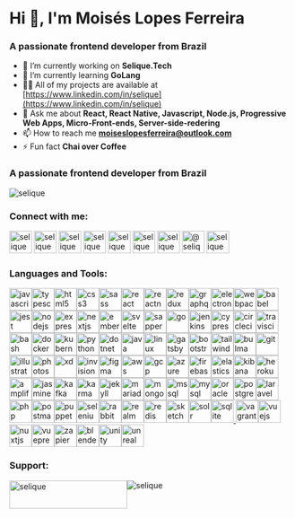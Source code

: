 <h1>Hi 👋, I&#39;m Mois&eacute;s Lopes Ferreira</h1>

<h3>A passionate frontend developer from Brazil</h3>

- 🔭 I&rsquo;m currently working on **Selique.Tech** 
- 🌱 I&rsquo;m currently learning **GoLang** 
- 👨&zwj;💻 All of my projects are available at [https://www.linkedin.com/in/selique](https://www.linkedin.com/in/selique) 
- 💬 Ask me about **React, React Native, Javascript, Node.js, Progressive Web Apps, Micro-Front-ends, Server-side-redering** 
- 📫 How to reach me **moiseslopesferreira@outlook.com** 
- ⚡ Fun fact **Chai over Coffee**</p>

<h3>A passionate frontend developer from Brazil</h3>

<p><img alt="selique" src="https://komarev.com/ghpvc/?username=selique&amp;label=Profile%20views&amp;color=0e75b6&amp;style=flat" /></p>

<h3>Connect with me:</h3>

<p><a href="https://codepen.io/selique" target="blank"><img alt="selique" src="https://cdn.jsdelivr.net/npm/simple-icons@3.0.1/icons/codepen.svg" width="40" height="40" /></a> <a href="https://dev.to/selique" target="blank"><img alt="selique" src="https://cdn.jsdelivr.net/npm/simple-icons@3.0.1/icons/dev-dot-to.svg" width="40" height="40" /></a> <a href="https://linkedin.com/in/selique" target="blank"><img alt="selique" src="https://cdn.jsdelivr.net/npm/simple-icons@3.0.1/icons/linkedin.svg" width="40" height="40" /></a> <a href="https://codesandbox.com/selique" target="blank"><img alt="selique" src="https://cdn.jsdelivr.net/npm/simple-icons@3.0.1/icons/codesandbox.svg" width="40" height="40" /></a> <a href="https://fb.com/selique" target="blank"><img alt="selique" src="https://cdn.jsdelivr.net/npm/simple-icons@3.0.1/icons/facebook.svg" width="40" height="40" /></a> <a href="https://instagram.com/selique" target="blank"><img alt="selique" src="https://cdn.jsdelivr.net/npm/simple-icons@3.0.1/icons/instagram.svg" width="40" height="40" /></a> <a href="https://www.behance.net/selique" target="blank"><img alt="selique" src="https://cdn.jsdelivr.net/npm/simple-icons@3.0.1/icons/behance.svg" width="40" height="40" /></a> <a href="https://medium.com/@selique" target="blank"><img alt="@selique" src="https://cdn.jsdelivr.net/npm/simple-icons@3.0.1/icons/medium.svg" width="40" height="40" /></a> <a href="https://www.hackerrank.com/selique" target="blank"><img alt="selique" src="https://cdn.jsdelivr.net/npm/simple-icons@3.0.1/icons/hackerrank.svg" width="40" height="40" /></a></p>

<h3>Languages and Tools:</h3>

<p><a href="https://developer.mozilla.org/en-US/docs/Web/JavaScript" target="_blank"><img alt="javascript" src="https://devicons.github.io/devicon/devicon.git/icons/javascript/javascript-original.svg" width="40" height="40" /></a><a href="https://www.typescriptlang.org/" target="_blank"><img alt="typescript" src="https://devicons.github.io/devicon/devicon.git/icons/typescript/typescript-original.svg" width="40" height="40" /></a><a href="https://www.w3.org/html/" target="_blank"><img alt="html5" src="https://devicons.github.io/devicon/devicon.git/icons/html5/html5-original-wordmark.svg" width="40" height="40" /></a><a href="https://www.w3schools.com/css/" target="_blank"><img alt="css3" src="https://devicons.github.io/devicon/devicon.git/icons/css3/css3-original-wordmark.svg" width="40" height="40" /></a><a href="https://sass-lang.com" target="_blank"><img alt="sass" src="https://devicons.github.io/devicon/devicon.git/icons/sass/sass-original.svg" width="40" height="40" /></a><a href="https://reactjs.org/" target="_blank"><img alt="react" src="https://devicons.github.io/devicon/devicon.git/icons/react/react-original-wordmark.svg" width="40" height="40" /></a><a href="https://reactnative.dev/" target="_blank"><img alt="reactnative" src="https://reactnative.dev/img/header_logo.svg" width="40" height="40" /></a><a href="https://redux.js.org" target="_blank"><img alt="redux" src="https://devicons.github.io/devicon/devicon.git/icons/redux/redux-original.svg" width="40" height="40" /></a><a href="https://graphql.org" target="_blank"><img alt="graphql" src="https://www.vectorlogo.zone/logos/graphql/graphql-icon.svg" width="40" height="40" /></a><a href="https://www.electronjs.org" target="_blank"><img alt="electron" src="https://devicons.github.io/devicon/devicon.git/icons/electron/electron-original.svg" width="40" height="40" /></a><a href="https://webpack.js.org" target="_blank"><img alt="webpack" src="https://devicons.github.io/devicon/devicon.git/icons/webpack/webpack-original.svg" width="40" height="40" /></a><a href="https://babeljs.io/" target="_blank"><img alt="babel" src="https://www.vectorlogo.zone/logos/babeljs/babeljs-icon.svg" width="40" height="40" /></a><a href="https://jestjs.io" target="_blank"><img alt="jest" src="https://www.vectorlogo.zone/logos/jestjsio/jestjsio-icon.svg" width="40" height="40" /></a><a href="https://nodejs.org" target="_blank"><img alt="nodejs" src="https://devicons.github.io/devicon/devicon.git/icons/nodejs/nodejs-original-wordmark.svg" width="40" height="40" /></a><a href="https://expressjs.com" target="_blank"><img alt="express" src="https://devicons.github.io/devicon/devicon.git/icons/express/express-original-wordmark.svg" width="40" height="40" /></a><a href="https://nextjs.org/" target="_blank"><img alt="nextjs" src="https://cdn.worldvectorlogo.com/logos/nextjs-3.svg" width="40" height="40" /></a><a href="https://emberjs.com/" target="_blank"><img alt="ember" src="https://devicons.github.io/devicon/devicon.git/icons/ember/ember-original-wordmark.svg" width="40" height="40" /></a><a href="https://svelte.dev" target="_blank"><img alt="svelte" src="https://upload.wikimedia.org/wikipedia/commons/1/1b/Svelte_Logo.svg" width="40" height="40" /></a><a href="https://sapper.svelte.dev/" target="_blank"><img alt="sapper" src="https://raw.githubusercontent.com/bestofjs/bestofjs-webui/master/public/logos/sapper.svg" width="40" height="40" /></a><a href="https://golang.org" target="_blank"><img alt="go" src="https://devicons.github.io/devicon/devicon.git/icons/go/go-original.svg" width="40" height="40" /></a><a href="https://www.jenkins.io" target="_blank"><img alt="jenkins" src="https://www.vectorlogo.zone/logos/jenkins/jenkins-icon.svg" width="40" height="40" /></a><a href="https://www.cypress.io" target="_blank"><img alt="cypress" src="https://raw.githubusercontent.com/simple-icons/simple-icons/6e46ec1fc23b60c8fd0d2f2ff46db82e16dbd75f/icons/cypress.svg" width="40" height="40" /></a><a href="https://circleci.com" target="_blank"><img alt="circleci" src="https://www.vectorlogo.zone/logos/circleci/circleci-icon.svg" width="40" height="40" /></a><a href="https://travis-ci.org" target="_blank"><img alt="travisci" src="https://www.vectorlogo.zone/logos/travis-ci/travis-ci-icon.svg" width="40" height="40" /></a><a href="https://www.gnu.org/software/bash/" target="_blank"><img alt="bash" src="https://www.vectorlogo.zone/logos/gnu_bash/gnu_bash-icon.svg" width="40" height="40" /></a><a href="https://www.docker.com/" target="_blank"><img alt="docker" src="https://devicons.github.io/devicon/devicon.git/icons/docker/docker-original-wordmark.svg" width="40" height="40" /></a><a href="https://kubernetes.io" target="_blank"><img alt="kubernetes" src="https://www.vectorlogo.zone/logos/kubernetes/kubernetes-icon.svg" width="40" height="40" /></a><a href="https://www.python.org" target="_blank"><img alt="python" src="https://devicons.github.io/devicon/devicon.git/icons/python/python-original.svg" width="40" height="40" /></a><a href="https://dotnet.microsoft.com/" target="_blank"><img alt="dotnet" src="https://devicons.github.io/devicon/devicon.git/icons/dot-net/dot-net-original-wordmark.svg" width="40" height="40" /></a><a href="https://www.java.com" target="_blank"><img alt="java" src="https://devicons.github.io/devicon/devicon.git/icons/java/java-original-wordmark.svg" width="40" height="40" /></a><a href="https://www.linux.org/" target="_blank"><img alt="linux" src="https://devicons.github.io/devicon/devicon.git/icons/linux/linux-original.svg" width="40" height="40" /></a><a href="https://www.gatsbyjs.com/" target="_blank"><img alt="gatsby" src="https://www.vectorlogo.zone/logos/gatsbyjs/gatsbyjs-icon.svg" width="40" height="40" /></a><a href="https://getbootstrap.com" target="_blank"><img alt="bootstrap" src="https://devicons.github.io/devicon/devicon.git/icons/bootstrap/bootstrap-plain.svg" width="40" height="40" /></a><a href="https://tailwindcss.com/" target="_blank"><img alt="tailwind" src="https://www.vectorlogo.zone/logos/tailwindcss/tailwindcss-icon.svg" width="40" height="40" /></a><a href="https://bulma.io/" target="_blank"><img alt="bulma" src="https://raw.githubusercontent.com/gilbarbara/logos/804dc257b59e144eaca5bc6ffd16949752c6f789/logos/bulma.svg" width="40" height="40" /></a><a href="https://git-scm.com/" target="_blank"><img alt="git" src="https://www.vectorlogo.zone/logos/git-scm/git-scm-icon.svg" width="40" height="40" /></a><a href="https://www.adobe.com/in/products/illustrator.html" target="_blank"><img alt="illustrator" src="https://www.vectorlogo.zone/logos/adobe_illustrator/adobe_illustrator-icon.svg" width="40" height="40" /></a><a href="https://www.photoshop.com/en" target="_blank"><img alt="photoshop" src="https://devicons.github.io/devicon/devicon.git/icons/photoshop/photoshop-plain.svg" width="40" height="40" /></a><a href="https://www.adobe.com/products/xd.html" target="_blank"><img alt="xd" src="https://cdn.worldvectorlogo.com/logos/adobe-xd.svg" width="40" height="40" /></a><a href="https://www.invisionapp.com/" target="_blank"><img alt="invision" src="https://www.vectorlogo.zone/logos/invisionapp/invisionapp-icon.svg" width="40" height="40" /></a><a href="https://www.figma.com/" target="_blank"><img alt="figma" src="https://www.vectorlogo.zone/logos/figma/figma-icon.svg" width="40" height="40" /></a><a href="https://aws.amazon.com" target="_blank"><img alt="aws" src="https://devicons.github.io/devicon/devicon.git/icons/amazonwebservices/amazonwebservices-original-wordmark.svg" width="40" height="40" /></a><a href="https://cloud.google.com" target="_blank"><img alt="gcp" src="https://www.vectorlogo.zone/logos/google_cloud/google_cloud-icon.svg" width="40" height="40" /></a><a href="https://azure.microsoft.com/en-in/" target="_blank"><img alt="azure" src="https://www.vectorlogo.zone/logos/microsoft_azure/microsoft_azure-icon.svg" width="40" height="40" /></a><a href="https://firebase.google.com/" target="_blank"><img alt="firebase" src="https://www.vectorlogo.zone/logos/firebase/firebase-icon.svg" width="40" height="40" /></a><a href="https://www.elastic.co" target="_blank"><img alt="elasticsearch" src="https://www.vectorlogo.zone/logos/elastic/elastic-icon.svg" width="40" height="40" /></a><a href="https://www.elastic.co/kibana" target="_blank"><img alt="kibana" src="https://www.vectorlogo.zone/logos/elasticco_kibana/elasticco_kibana-icon.svg" width="40" height="40" /></a><a href="https://heroku.com" target="_blank"><img alt="heroku" src="https://www.vectorlogo.zone/logos/heroku/heroku-icon.svg" width="40" height="40" /></a><a href="https://aws.amazon.com/amplify/" target="_blank"><img alt="amplify" src="https://docs.amplify.aws/assets/logo-dark.svg" width="40" height="40" /></a><a href="https://jasmine.github.io/" target="_blank"><img alt="jasmine" src="https://www.vectorlogo.zone/logos/jasmine/jasmine-icon.svg" width="40" height="40" /></a><a href="https://kafka.apache.org/" target="_blank"><img alt="kafka" src="https://www.vectorlogo.zone/logos/apache_kafka/apache_kafka-icon.svg" width="40" height="40" /></a><a href="https://karma-runner.github.io/latest/index.html" target="_blank"><img alt="karma" src="https://raw.githubusercontent.com/detain/svg-logos/780f25886640cef088af994181646db2f6b1a3f8/svg/karma.svg" width="40" height="40" /></a><a href="https://jekyllrb.com/" target="_blank"><img alt="jekyll" src="https://www.vectorlogo.zone/logos/jekyllrb/jekyllrb-icon.svg" width="40" height="40" /></a><a href="https://mariadb.org/" target="_blank"><img alt="mariadb" src="https://www.vectorlogo.zone/logos/mariadb/mariadb-icon.svg" width="40" height="40" /></a><a href="https://www.mongodb.com/" target="_blank"><img alt="mongodb" src="https://devicons.github.io/devicon/devicon.git/icons/mongodb/mongodb-original-wordmark.svg" width="40" height="40" /></a><a href="https://www.microsoft.com/en-us/sql-server" target="_blank"><img alt="mssql" src="https://cdn.worldvectorlogo.com/logos/microsoft-sql-server.svg" width="40" height="40" /></a><a href="https://www.mysql.com/" target="_blank"><img alt="mysql" src="https://devicons.github.io/devicon/devicon.git/icons/mysql/mysql-original-wordmark.svg" width="40" height="40" /></a><a href="https://www.oracle.com/" target="_blank"><img alt="oracle" src="https://devicons.github.io/devicon/devicon.git/icons/oracle/oracle-original.svg" width="40" height="40" /></a><a href="https://www.postgresql.org" target="_blank"><img alt="postgresql" src="https://devicons.github.io/devicon/devicon.git/icons/postgresql/postgresql-original-wordmark.svg" width="40" height="40" /></a><a href="https://laravel.com/" target="_blank"><img alt="laravel" src="https://devicons.github.io/devicon/devicon.git/icons/laravel/laravel-plain-wordmark.svg" width="40" height="40" /></a><a href="https://www.php.net" target="_blank"><img alt="php" src="https://devicons.github.io/devicon/devicon.git/icons/php/php-original.svg" width="40" height="40" /></a><a href="https://postman.com" target="_blank"><img alt="postman" src="https://www.vectorlogo.zone/logos/getpostman/getpostman-icon.svg" width="40" height="40" /></a><a href="https://github.com/puppeteer/puppeteer" target="_blank"><img alt="puppeteer" src="https://www.vectorlogo.zone/logos/pptrdev/pptrdev-official.svg" width="40" height="40" /></a><a href="https://www.selenium.dev" target="_blank"><img alt="selenium" src="https://raw.githubusercontent.com/detain/svg-logos/780f25886640cef088af994181646db2f6b1a3f8/svg/selenium-logo.svg" width="40" height="40" /></a><a href="https://www.rabbitmq.com" target="_blank"><img alt="rabbitMQ" src="https://www.vectorlogo.zone/logos/rabbitmq/rabbitmq-icon.svg" width="40" height="40" /></a><a href="https://realm.io/" target="_blank"><img alt="realm" src="https://raw.githubusercontent.com/bestofjs/bestofjs-webui/8665e8c267a0215f3159df28b33c365198101df5/public/logos/realm.svg" width="40" height="40" /></a><a href="https://redis.io" target="_blank"><img alt="redis" src="https://devicons.github.io/devicon/devicon.git/icons/redis/redis-original-wordmark.svg" width="40" height="40" /></a><a href="https://www.sketch.com/" target="_blank"><img alt="sketch" src="https://www.vectorlogo.zone/logos/sketchapp/sketchapp-icon.svg" width="40" height="40" /></a><a href="https://lucene.apache.org/solr/" target="_blank"><img alt="solr" src="https://www.vectorlogo.zone/logos/apache_solr/apache_solr-icon.svg" width="40" height="40" /></a><a href="https://www.sqlite.org/" target="_blank"><img alt="sqlite" src="https://www.vectorlogo.zone/logos/sqlite/sqlite-icon.svg" width="40" height="40" /></a><a href="https://tailwindcss.com/" target="_blank"> </a> <a href="https://travis-ci.org" target="_blank"> </a> <a href="https://www.vagrantup.com/" target="_blank"><img alt="vagrant" src="https://www.vectorlogo.zone/logos/vagrantup/vagrantup-icon.svg" width="40" height="40" /></a><a href="https://vuejs.org/" target="_blank"><img alt="vuejs" src="https://devicons.github.io/devicon/devicon.git/icons/vuejs/vuejs-original-wordmark.svg" width="40" height="40" /></a><a href="https://nuxtjs.org/" target="_blank"><img alt="nuxtjs" src="https://www.vectorlogo.zone/logos/nuxtjs/nuxtjs-icon.svg" width="40" height="40" /></a><a href="https://vuepress.vuejs.org/" target="_blank"><img alt="vuepress" src="https://raw.githubusercontent.com/AliasIO/wappalyzer/master/src/drivers/webextension/images/icons/VuePress.svg" width="40" height="40" /></a><a href="https://zapier.com" target="_blank"><img alt="zapier" src="https://www.vectorlogo.zone/logos/zapier/zapier-icon.svg" width="40" height="40" /></a><a href="https://www.blender.org/" target="_blank"><img alt="blender" src="https://download.blender.org/branding/community/blender_community_badge_white.svg" width="40" height="40" /></a><a href="https://unity.com/" target="_blank"><img alt="unity" src="https://www.vectorlogo.zone/logos/unity3d/unity3d-icon.svg" width="40" height="40" /></a><a href="https://unrealengine.com/" target="_blank"><img alt="unreal" src="https://raw.githubusercontent.com/kenangundogan/fontisto/036b7eca71aab1bef8e6a0518f7329f13ed62f6b/icons/svg/brand/unreal-engine.svg" width="40" height="40" /></a><a href="https://zapier.com" target="_blank"> </a></p>

<h3>Support:</h3>

<p><a href="https://www.buymeacoffee.com/selique"><img alt="selique" src="https://cdn.buymeacoffee.com/buttons/v2/default-yellow.png" style="float:left; height:50px; width:210px" /></a> <img alt="selique" src="https://github-readme-stats.vercel.app/api/top-langs?username=selique&amp;show_icons=true&amp;locale=en&amp;layout=compact" style="float:left" /></p>
